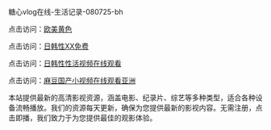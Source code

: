 糖心vlog在线-生活记录-080725-bh

点击访问：<a href="https://heiliaoow5kzm.pages.dev">欧美黄色</a>

点击访问：<a href="https://heiliao2dmwwy.pages.dev">日韩性XX免费</a>

点击访问：<a href="https://heiliaoll4qsx.pages.dev">日韩性性活视频在线观看</a>

点击访问：<a href="https://heiliaowzu4ur.pages.dev">麻豆国产小视频在线观看亚洲</a>

本站提供最新的高清影视资源，涵盖电影、纪录片、综艺等多种类型，适合各种设备流畅播放。我们的资源每天更新，确保为您提供最新的影视内容。无需注册，点击即播，我们致力于为您提供最佳的观影体验。

<span style="display:none;">[Canonical link](https://github.com/songdi20250708/viv5 ）</span>
